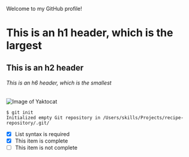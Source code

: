 Welcome to my GitHub profile! 

# This is an h1 header, which is the largest
## This is an h2 header
###### This is an h6 header, which is the smallest

  ![Image of Yaktocat](https://octodex.github.com/images/yaktocat.png)


```
$ git init
Initialized empty Git repository in /Users/skills/Projects/recipe-repository/.git/
```

- [x] List syntax is required
- [x] This item is complete
- [ ] This item is not complete
